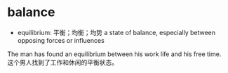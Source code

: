 # balance

- equilibrium: 平衡；均衡；均势 a state of balance, especially between opposing forces or influences

The man has found an  equilibrium between his work life and his free time. 这个男人找到了工作和休闲的平衡状态。
